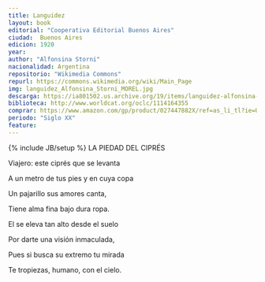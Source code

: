 ```yaml
---
title: Languidez
layout: book
editorial: "Cooperativa Editorial Buenos Aires"
ciudad:  Buenos Aires
edicion: 1920
year: 
author: "Alfonsina Storni"
nacionalidad: Argentina
repositorio: "Wikimedia Commons"
repurl: https://commons.wikimedia.org/wiki/Main_Page
img: languidez_Alfonsina_Storni_MOREL.jpg
descarga: https://ia801502.us.archive.org/19/items/languidez-alfonsina-storni/Languidez%20-%20Alfonsina%20Storni.pdf
biblioteca: http://www.worldcat.org/oclc/1114164355
comprar: https://www.amazon.com/gp/product/027447882X/ref=as_li_tl?ie=UTF8&camp=1789&creative=9325&creativeASIN=027447882X&linkCode=as2&tag=morelcoop-20&linkId=fc8561f93fb557e2062a43cae090e024
periodo: "Siglo XX"
feature: 
---
```

{% include JB/setup %}
LA PIEDAD DEL CIPRÉS

Viajero: este ciprés que se levanta 
 
A un metro de tus pies y en cuya copa
 
Un pajarillo sus amores canta,
 
Tiene alma fina bajo dura ropa.

El se eleva tan alto desde el suelo 
 
Por darte una visión inmaculada,
 
Pues si busca su extremo tu mirada
 
Te tropiezas, humano, con el cielo.
